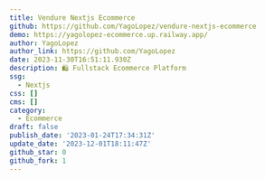 ```yaml
---
title: Vendure Nextjs Ecommerce
github: https://github.com/YagoLopez/vendure-nextjs-ecommerce
demo: https://yagolopez-ecommerce.up.railway.app/
author: YagoLopez
author_link: https://github.com/YagoLopez
date: 2023-11-30T16:51:11.930Z
description: 🛍 Fullstack Ecommerce Platform
ssg:
  - Nextjs
css: []
cms: []
category:
  - Ecommerce
draft: false
publish_date: '2023-01-24T17:34:31Z'
update_date: '2023-12-01T18:11:47Z'
github_star: 0
github_fork: 1
---
```

